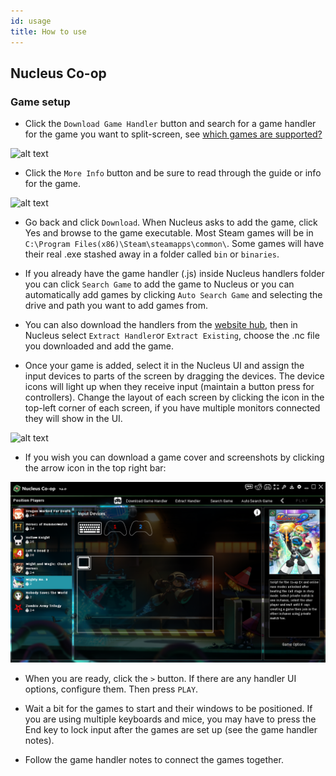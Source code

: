 ```yaml
---
id: usage
title: How to use
---
```

## Nucleus Co-op

### Game setup

* Click the `Download Game Handler` button and search for a game handler for the game you want to split-screen, see [which games are supported?](/docs/games)

![alt text](https://github.com/SplitScreen-Me/splitscreenme-www/blob/master/static/img/Nucleusdownload.png?raw=true)

* Click the `More Info` button and be sure to read through the guide or info for the game.

![alt text](https://github.com/SplitScreen-Me/splitscreenme-www/blob/master/static/img/Nucleusmoreinfo.png?raw=true)

* Go back and click `Download`. When Nucleus asks to add the game, click Yes and browse to the game executable. Most Steam games will be in `C:\Program Files(x86)\Steam\steamapps\common\`. Some games will have their real .exe stashed away in a folder called `bin` or `binaries`.

* If you already have the game handler (.js) inside Nucleus handlers folder you can click `Search Game` to add the game to Nucleus or you can automatically add games by clicking `Auto Search Game` and selecting the drive and path you want to add games from.

* You can also download the handlers from the [website hub](https://hub.splitscreen.me/), then in Nucleus select `Extract Handler`or `Extract Existing`, choose the .nc file you downloaded and add the game.

* Once your game is added, select it in the Nucleus UI and assign the input devices to parts of the screen by dragging the devices. The device icons will light up when they receive input (maintain a button press for controllers). Change the layout of each screen by clicking the icon in the top-left corner of each screen, if you have multiple monitors connected they will show in the UI.

![alt text](https://github.com/SplitScreen-Me/splitscreenme-www/blob/master/static/img/Nucleusinputd.png?raw=true)

* If you wish you can download a game cover and screenshots by clicking the arrow icon in the top right bar:

![alt text](https://github.com/SplitScreen-Me/splitscreenme-www/blob/master/static/img/Nucleusmighty.png?raw=true)

* When you are ready, click the `>` button. If there are any handler UI options, configure them. Then press `PLAY`.

* Wait a bit for the games to start and their windows to be positioned. If you are using multiple keyboards and mice, you may have to press the End key to lock input after the games are set up (see the game handler notes).

* Follow the game handler notes to connect the games together.

